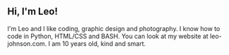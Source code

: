 Hi, I'm Leo!
-
I'm Leo and I like coding, graphic design and photography. I know how to code in Python, HTML/CSS and BASH.
You can look at my website at leo-johnson.com. 
I am 10 years old, kind and smart.
